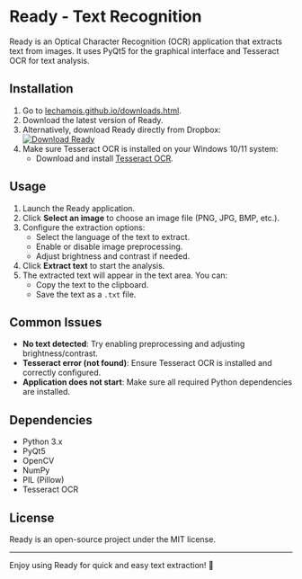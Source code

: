 # Ready - Text Recognition

Ready is an Optical Character Recognition (OCR) application that extracts text from images. It uses PyQt5 for the graphical interface and Tesseract OCR for text analysis.

## Installation

1. Go to [lechamois.github.io/downloads.html](https://lechamois.github.io/downloads.html).
2. Download the latest version of Ready.
3. Alternatively, download Ready directly from Dropbox:  
   [![Download Ready](https://img.shields.io/badge/Download-Ready-blue?style=for-the-badge&logo=dropbox)](https://www.dropbox.com/scl/fi/c0134kytek3nrf8lyy6f4/Ready.exe?rlkey=1in50f30rwwfpupj1uv2umlla&st=qp0w0adl&dl=1)
4. Make sure Tesseract OCR is installed on your Windows 10/11 system:
   - Download and install [Tesseract OCR](https://github.com/UB-Mannheim/tesseract/wiki).

## Usage

1. Launch the Ready application.
2. Click **Select an image** to choose an image file (PNG, JPG, BMP, etc.).
3. Configure the extraction options:
   - Select the language of the text to extract.
   - Enable or disable image preprocessing.
   - Adjust brightness and contrast if needed.
4. Click **Extract text** to start the analysis.
5. The extracted text will appear in the text area. You can:
   - Copy the text to the clipboard.
   - Save the text as a `.txt` file.

## Common Issues

- **No text detected**: Try enabling preprocessing and adjusting brightness/contrast.
- **Tesseract error (not found)**: Ensure Tesseract OCR is installed and correctly configured.
- **Application does not start**: Make sure all required Python dependencies are installed.

## Dependencies

- Python 3.x
- PyQt5
- OpenCV
- NumPy
- PIL (Pillow)
- Tesseract OCR

## License

Ready is an open-source project under the MIT license.

---

Enjoy using Ready for quick and easy text extraction! 🚀
